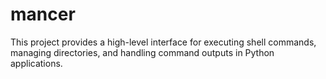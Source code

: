 # mancer
This project provides a high-level interface for executing shell commands, managing directories, and handling command outputs in Python applications.
